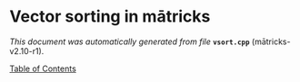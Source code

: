 
# Vector sorting in mātricks
_This document was automatically generated from file_ **`vsort.cpp`** (mātricks-v2.10-r1).


[Table of Contents](README.md)
